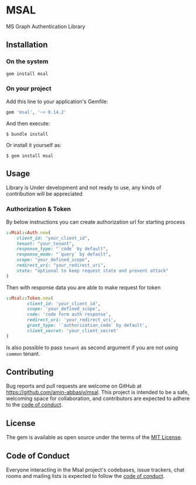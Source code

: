 # MSAL

MS Graph Authentication Library

## Installation

### On the system

```ruby
gem install msal
```

### On your project

Add this line to your application's Gemfile:

```ruby
gem 'msal', '~> 0.14.2'
```

And then execute:

    $ bundle install

Or install it yourself as:

    $ gem install msal

## Usage

Library is Under development and not ready to use, any kinds of contribution will be appreciated

### Authorization & Token

By below instructions you can create authorization url for starting process
```ruby
::Msal::Auth.new(
    client_id: "your_client_id",
    tenant: "your_tenant",
    response_type: "`code` by default",
    response_mode: "`query` by default",
    scope: "your_defined_scope",
    redirect_uri: "your_redirect_uri",
    state: "optional to keep request state and prevent attack"
)
```
Then with response data you are able to make request for token

```ruby
::Msal::Token.new(
        client_id: 'your_client_id',
        scope: 'your_defined_scope',
        code: 'code form auth response',
        redirect_uri: 'your_redirect_uri',
        grant_type: '`authorization_code` by default',
        client_secret: 'your_client_secret'
)
```

Is also possible to pass `tenant` as second argument if you are not using `common` tenant.

## Contributing

Bug reports and pull requests are welcome on GitHub at https://github.com/amin-abbasiy/msal. This project is intended to be a safe, welcoming space for collaboration, and contributors are expected to adhere to the [code of conduct](https://github.com/[USERNAME]/msal/blob/master/CODE_OF_CONDUCT.md).

## License

The gem is available as open source under the terms of the [MIT License](https://opensource.org/licenses/MIT).

## Code of Conduct

Everyone interacting in the Msal project's codebases, issue trackers, chat rooms and mailing lists is expected to follow the [code of conduct](https://github.com/[USERNAME]/msal/blob/master/CODE_OF_CONDUCT.md).
